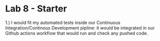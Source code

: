 # Lab 8 - Starter

1.) I would fit my automated tests inside our Continuous Integration/Continous Development pipline: it would be integrated in our Github actions workflow that would run and check any pushed code. 
